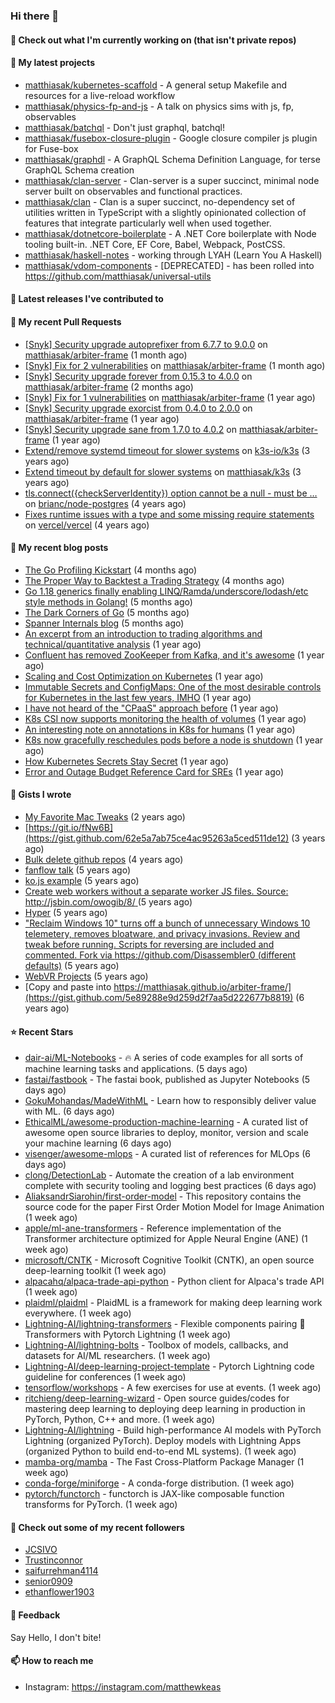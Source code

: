 ### Hi there 👋

#### 👷 Check out what I'm currently working on (that isn't private repos)


#### 🌱 My latest projects

- [matthiasak/kubernetes-scaffold](https://github.com/matthiasak/kubernetes-scaffold) - A general setup Makefile and resources for a live-reload workflow
- [matthiasak/physics-fp-and-js](https://github.com/matthiasak/physics-fp-and-js) - A talk on physics sims with js, fp, observables
- [matthiasak/batchql](https://github.com/matthiasak/batchql) - Don&#39;t just graphql, batchql!
- [matthiasak/fusebox-closure-plugin](https://github.com/matthiasak/fusebox-closure-plugin) - Google closure compiler js plugin for Fuse-box
- [matthiasak/graphdl](https://github.com/matthiasak/graphdl) - A GraphQL Schema Definition Language, for terse GraphQL Schema creation
- [matthiasak/clan-server](https://github.com/matthiasak/clan-server) - Clan-server is a super succinct, minimal node server built on observables and functional practices.
- [matthiasak/clan](https://github.com/matthiasak/clan) - Clan is a super succinct, no-dependency set of utilities written in TypeScript with a slightly opinionated collection of features that integrate particularly well when used together.
- [matthiasak/dotnetcore-boilerplate](https://github.com/matthiasak/dotnetcore-boilerplate) - A .NET Core boilerplate with Node tooling built-in. .NET Core, EF Core, Babel, Webpack, PostCSS.
- [matthiasak/haskell-notes](https://github.com/matthiasak/haskell-notes) - working through LYAH (Learn You A Haskell)
- [matthiasak/vdom-components](https://github.com/matthiasak/vdom-components) - [DEPRECATED] - has been rolled into https://github.com/matthiasak/universal-utils

#### 🔭 Latest releases I've contributed to


#### 🔨 My recent Pull Requests

- [[Snyk] Security upgrade autoprefixer from 6.7.7 to 9.0.0](https://github.com/matthiasak/arbiter-frame/pull/36) on [matthiasak/arbiter-frame](https://github.com/matthiasak/arbiter-frame) (1 month ago)
- [[Snyk] Fix for 2 vulnerabilities](https://github.com/matthiasak/arbiter-frame/pull/35) on [matthiasak/arbiter-frame](https://github.com/matthiasak/arbiter-frame) (1 month ago)
- [[Snyk] Security upgrade forever from 0.15.3 to 4.0.0](https://github.com/matthiasak/arbiter-frame/pull/34) on [matthiasak/arbiter-frame](https://github.com/matthiasak/arbiter-frame) (2 months ago)
- [[Snyk] Fix for 1 vulnerabilities](https://github.com/matthiasak/arbiter-frame/pull/25) on [matthiasak/arbiter-frame](https://github.com/matthiasak/arbiter-frame) (1 year ago)
- [[Snyk] Security upgrade exorcist from 0.4.0 to 2.0.0](https://github.com/matthiasak/arbiter-frame/pull/24) on [matthiasak/arbiter-frame](https://github.com/matthiasak/arbiter-frame) (1 year ago)
- [[Snyk] Security upgrade sane from 1.7.0 to 4.0.2](https://github.com/matthiasak/arbiter-frame/pull/23) on [matthiasak/arbiter-frame](https://github.com/matthiasak/arbiter-frame) (1 year ago)
- [Extend/remove systemd timeout for slower systems](https://github.com/k3s-io/k3s/pull/226) on [k3s-io/k3s](https://github.com/k3s-io/k3s) (3 years ago)
- [Extend timeout by default for slower systems](https://github.com/matthiasak/k3s/pull/1) on [matthiasak/k3s](https://github.com/matthiasak/k3s) (3 years ago)
- [tls.connect({checkServerIdentity}) option cannot be a null - must be …](https://github.com/brianc/node-postgres/pull/1638) on [brianc/node-postgres](https://github.com/brianc/node-postgres) (4 years ago)
- [Fixes runtime issues with a type and some missing require statements](https://github.com/vercel/vercel/pull/946) on [vercel/vercel](https://github.com/vercel/vercel) (4 years ago)

#### 📜 My recent blog posts

- [The Go Profiling Kickstart](https://keas.app/the-go-profiling/) (4 months ago)
- [The Proper Way to Backtest a Trading Strategy](https://keas.app/the-proper-way-to-backtest-a-trading-strategy/) (4 months ago)
- [Go 1.18 generics finally enabling LINQ/Ramda/underscore/lodash/etc style methods in Golang!](https://keas.app/go-1-18-generics-finally-enabling-linq-ramda-underscore-lodash-etc-style-methods-in-golang/) (5 months ago)
- [The Dark Corners of Go](https://keas.app/the-dark-corners-of-go/) (5 months ago)
- [Spanner Internals blog](https://keas.app/spanner-internals-blog/) (5 months ago)
- [An excerpt from an introduction to trading algorithms and technical/quantitative analysis](https://keas.app/an-excerpt-from-an-introduction-to-trading-algorithms-and-technical-quantitative-analysis/) (1 year ago)
- [Confluent has removed ZooKeeper from Kafka, and it&#39;s awesome](https://keas.app/confluent-has-removed-zookeeper-from-kafka-and-its-awesome/) (1 year ago)
- [Scaling and Cost Optimization on Kubernetes](https://keas.app/scaling-architectures-and-costs/) (1 year ago)
- [Immutable Secrets and ConfigMaps: One of the most desirable controls for Kubernetes in the last few years, IMHO](https://keas.app/immutable-secrets-and-configmaps-one-of-the-most-desirable-controls-for-kubernetes-in-the-last-few-years-imho/) (1 year ago)
- [I have not heard of the &#34;CPaaS&#34; approach before](https://keas.app/i-have-not-heard-of-the-cpaas-approach-before/) (1 year ago)
- [K8s CSI now supports monitoring the health of volumes](https://keas.app/k8s-csi-now-supports-monitoring-the-health-of-volumes/) (1 year ago)
- [An interesting note on annotations in K8s for humans](https://keas.app/an-interesting-note-on-annotations-in-k8s-for-humans/) (1 year ago)
- [K8s now gracefully reschedules pods before a node is shutdown](https://keas.app/k8s-now-gracefully-reschedules-pods-before-a-node-is-shutdown/) (1 year ago)
- [How Kubernetes Secrets Stay Secret](https://keas.app/how-kubernetes-secrets-stay-secret/) (1 year ago)
- [Error and Outage Budget Reference Card for SREs](https://keas.app/error-and-outage-budget-reference-card-for-sres/) (1 year ago)

#### 📓 Gists I wrote

- [My Favorite Mac Tweaks](https://gist.github.com/e94e962b3966e7e1015f4a62b5c2e7ff) (2 years ago)
- [https://git.io/fNw6B](https://gist.github.com/62e5a7ab75ce4ac95263a5ced511de12) (3 years ago)
- [Bulk delete github repos](https://gist.github.com/3213ba5e44be3b08bb84fb667d54d1e7) (4 years ago)
- [fanflow talk](https://gist.github.com/e983d8424a1e7d51f0e45f3a844a5b0e) (5 years ago)
- [ko.js example](https://gist.github.com/4a6bf89be55fb8748df99f8fc8d068e1) (5 years ago)
- [Create web workers without a separate worker JS files.
Source: http://jsbin.com/owogib/8/ ](https://gist.github.com/e7a7761a8d695c3f4ad39fc7c191243c) (5 years ago)
- [Hyper](https://gist.github.com/1004db7c17e6549102f764a43d8a602c) (5 years ago)
- [&#34;Reclaim Windows 10&#34; turns off a bunch of unnecessary Windows 10 telemetery, removes bloatware, and privacy invasions. Review and tweak before running. Scripts for reversing are included and commented. Fork via https://github.com/Disassembler0 (different defaults)](https://gist.github.com/8f110d34c51b6aca60b4e7291155b92e) (5 years ago)
- [WebVR Projects](https://gist.github.com/5771cff8f97e927d73233807d8cb968c) (5 years ago)
- [Copy and paste into https://matthiasak.github.io/arbiter-frame/](https://gist.github.com/5e89288e9d259d2f7aa5d222677b8819) (6 years ago)

#### ⭐ Recent Stars

- [dair-ai/ML-Notebooks](https://github.com/dair-ai/ML-Notebooks) - :fire: A series of code examples for all sorts of machine learning tasks and applications. (5 days ago)
- [fastai/fastbook](https://github.com/fastai/fastbook) - The fastai book, published as Jupyter Notebooks (5 days ago)
- [GokuMohandas/MadeWithML](https://github.com/GokuMohandas/MadeWithML) - Learn how to responsibly deliver value with ML. (6 days ago)
- [EthicalML/awesome-production-machine-learning](https://github.com/EthicalML/awesome-production-machine-learning) - A curated list of awesome open source libraries to deploy, monitor, version and scale your machine learning (6 days ago)
- [visenger/awesome-mlops](https://github.com/visenger/awesome-mlops) - A curated list of references for MLOps  (6 days ago)
- [clong/DetectionLab](https://github.com/clong/DetectionLab) - Automate the creation of a lab environment complete with security tooling and logging best practices (6 days ago)
- [AliaksandrSiarohin/first-order-model](https://github.com/AliaksandrSiarohin/first-order-model) - This repository contains the source code for the paper First Order Motion Model for Image Animation  (1 week ago)
- [apple/ml-ane-transformers](https://github.com/apple/ml-ane-transformers) - Reference implementation of the Transformer architecture optimized for Apple Neural Engine (ANE) (1 week ago)
- [microsoft/CNTK](https://github.com/microsoft/CNTK) - Microsoft Cognitive Toolkit (CNTK), an open source deep-learning toolkit (1 week ago)
- [alpacahq/alpaca-trade-api-python](https://github.com/alpacahq/alpaca-trade-api-python) - Python client for Alpaca&#39;s trade API (1 week ago)
- [plaidml/plaidml](https://github.com/plaidml/plaidml) - PlaidML is a framework for making deep learning work everywhere. (1 week ago)
- [Lightning-AI/lightning-transformers](https://github.com/Lightning-AI/lightning-transformers) - Flexible components pairing 🤗 Transformers with Pytorch Lightning (1 week ago)
- [Lightning-AI/lightning-bolts](https://github.com/Lightning-AI/lightning-bolts) - Toolbox of models, callbacks, and datasets for AI/ML researchers. (1 week ago)
- [Lightning-AI/deep-learning-project-template](https://github.com/Lightning-AI/deep-learning-project-template) - Pytorch Lightning code guideline for conferences (1 week ago)
- [tensorflow/workshops](https://github.com/tensorflow/workshops) - A few exercises for use at events. (1 week ago)
- [ritchieng/deep-learning-wizard](https://github.com/ritchieng/deep-learning-wizard) - Open source guides/codes for mastering deep learning to deploying deep learning in production in PyTorch, Python, C&#43;&#43; and more. (1 week ago)
- [Lightning-AI/lightning](https://github.com/Lightning-AI/lightning) - Build high-performance AI models with PyTorch Lightning (organized PyTorch). Deploy models with Lightning Apps (organized Python to build end-to-end ML systems). (1 week ago)
- [mamba-org/mamba](https://github.com/mamba-org/mamba) - The Fast Cross-Platform Package Manager (1 week ago)
- [conda-forge/miniforge](https://github.com/conda-forge/miniforge) - A conda-forge distribution. (1 week ago)
- [pytorch/functorch](https://github.com/pytorch/functorch) - functorch is JAX-like composable function transforms for PyTorch. (1 week ago)

#### 👯 Check out some of my recent followers

- [JCSIVO](https://github.com/JCSIVO)
- [Trustinconnor](https://github.com/Trustinconnor)
- [saifurrehman4114](https://github.com/saifurrehman4114)
- [senior0909](https://github.com/senior0909)
- [ethanflower1903](https://github.com/ethanflower1903)

#### 💬 Feedback

Say Hello, I don't bite!

#### 📫 How to reach me

- Instagram: https://instagram.com/matthewkeas

